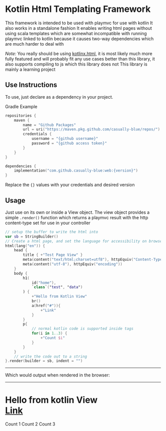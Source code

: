 # Kotlin Html Templating Framework
This framework is intended to be used with playmvc for use with kotlin
It also works in a standalone fashion
It enables writing html pages without using scala templates which
are somewhat incompatible with running playmvc linked to kotlin because it causes two-way dependencies
which are much harder to deal with

_Note:_ You really should be using [kotlinx.html](https://github.com/Kotlin/kotlinx.html), it is most likely much more fully featured and will probably fit any use cases better than this library, it also supports compiling to js which this library does not
This library is mainly a learning project

## Use Instructions
To use, just declare as a dependency in your project.

Gradle Example
```kotlin
repositories {
    maven {
        name = "Github Packages"
        url = uri("https://maven.pkg.github.com/casually-blue/repos/")
        credentials {
            username = "{github username}"
            password = "{github access token}"
        }
    }
}

dependencies {
    implementation("com.github.casually-blue:web:{version}")
}
```
Replace the `{}` values with your credentials and desired version

## Usage
Just use on its own or inside a View object. The view object provides a simple `.render()` function which returns a playmvc result with the http content-type set for use in your controller
```kotlin
// setup the buffer to write the html into
var sb = StringBuilder()
// Create a html page, and set the language for accessibility on browsers
html(lang("en")) {
    head {
        title { +"Test Page View" }
        meta(content("text/html;charset=utf8"), httpEquiv("Content-Type"))
        meta(content("utf-8"), httpEquiv("encoding"))
    }
    body {
        h1(
            id("home"),
            `class`("test", "data")
        ) {
            +"Hello from Kotlin View"
            br()
            a(href("#")){
                +"Link"
            }
        }
        p{
            // normal kotlin code is supported inside tags
            for(i in 1..3) {
                +"Count $i"
            }
        }
    }
    // write the code out to a string
}.render(builder = sb, indent = "")
```

---

Which would output when rendered in the browser:

---

<h1>Hello from kotlin View
    <br>
    <a href='#'>Link</a>
</h1>
<p>Count 1 Count 2 Count 3</p>
